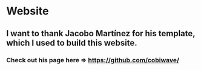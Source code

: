 # Website

## I want to thank Jacobo Martínez for his template, which I used to build this website.

### Check out his page here => https://github.com/cobiwave/
